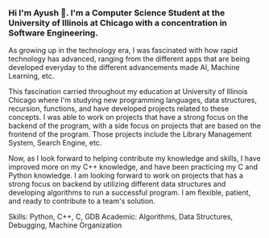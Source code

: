 ### Hi I'm Ayush 👋. I'm a Computer Science Student at the University of Illinois at Chicago with a concentration in Software Engineering.

As growing up in the technology era, I was fascinated with how rapid technology has advanced, ranging from the different apps that are being developed everyday to the different advancements made AI, Machine Learning, etc.

This fascination carried throughout my education at University of Illinois Chicago where I'm studying new programming languages, data structures, recursion, functions, and have developed projects related to these concepts. I was able to work on projects that have a strong focus on the backend of the program, with a side focus on projects that are based on the frontend of the program. Those projects include the Library Management System, Search Engine, etc. 

Now, as I look forward to helping contribute my knowledge and skills, I have improved more on my C++ knowledge, and have been practicing my C and Python knowledge. I am looking forward to work on projects that has a strong focus on backend by utilizing different data structures and developing algorithms to run a successful program. I am flexible, patient, and ready to contribute to a team's solution.

Skills: Python, C++, C, GDB
Academic: Algorithms, Data Structures, Debugging, Machine Organization
